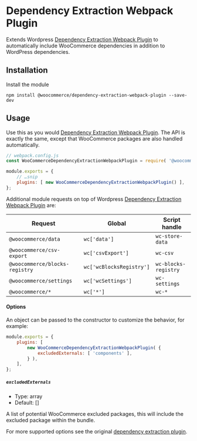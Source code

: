 # Dependency Extraction Webpack Plugin

Extends Wordpress [Dependency Extraction Webpack Plugin](https://github.com/WordPress/gutenberg/tree/master/packages/dependency-extraction-webpack-plugin) to automatically include WooCommerce dependencies in addition to WordPress dependencies.

## Installation

Install the module

```
npm install @woocommerce/dependency-extraction-webpack-plugin --save-dev
```

## Usage

Use this as you would [Dependency Extraction Webpack Plugin](https://github.com/WordPress/gutenberg/tree/master/packages/dependency-extraction-webpack-plugin). The API is exactly the same, except that WooCommerce packages are also handled automatically.

```js
// webpack.config.js
const WooCommerceDependencyExtractionWebpackPlugin = require( '@woocommerce/dependency-extraction-webpack-plugin' );

module.exports = {
	// …snip
	plugins: [ new WooCommerceDependencyExtractionWebpackPlugin() ],
};
```

Additional module requests on top of Wordpress [Dependency Extraction Webpack Plugin](https://github.com/WordPress/gutenberg/tree/master/packages/dependency-extraction-webpack-plugin) are:

| Request                        | Global                   | Script handle        |
| ------------------------------ | ------------------------ | -------------------- |
| `@woocommerce/data`            | `wc['data']`             | `wc-store-data`      |
| `@woocommerce/csv-export`      | `wc['csvExport']`        | `wc-csv`             |
| `@woocommerce/blocks-registry` | `wc['wcBlocksRegistry']` | `wc-blocks-registry` |
| `@woocommerce/settings`        | `wc['wcSettings']`       | `wc-settings`        |
| `@woocommerce/*`               | `wc['*']`                | `wc-*`               |

#### Options

An object can be passed to the constructor to customize the behavior, for example:

```js
module.exports = {
	plugins: [
		new WooCommerceDependencyExtractionWebpackPlugin( {
			excludedExternals: [ 'components' ],
		} ),
	],
};
```

##### `excludedExternals`

-   Type: array
-   Default: []

A list of potential WooCommerce excluded packages, this will include the excluded package within the bundle.

For more supported options see the original [dependency extraction plugin](https://github.com/WordPress/gutenberg/blob/trunk/packages/dependency-extraction-webpack-plugin/README.md#options).
